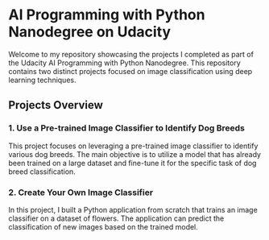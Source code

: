 # AI Programming with Python Nanodegree on Udacity 

Welcome to my repository showcasing the projects I completed as part of the Udacity AI Programming with Python Nanodegree. This repository contains two distinct projects focused on image classification using deep learning techniques.

## Projects Overview

### 1. Use a Pre-trained Image Classifier to Identify Dog Breeds

This project focuses on leveraging a pre-trained image classifier to identify various dog breeds. The main objective is to utilize a model that has already been trained on a large dataset and fine-tune it for the specific task of dog breed classification. 

### 2. Create Your Own Image Classifier

In this project, I built a Python application from scratch that trains an image classifier on a dataset of flowers. The application can predict the classification of new images based on the trained model.

